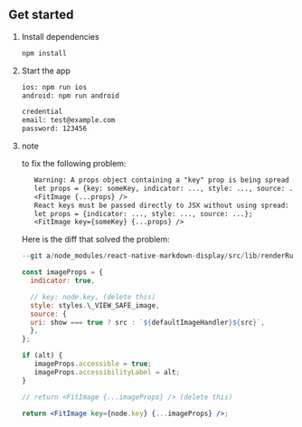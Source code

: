 ## Get started

1. Install dependencies

   ```bash
   npm install
   ```

2. Start the app

   ```bash
   ios: npm run ios
   android: npm run android

   credential
   email: test@example.com
   password: 123456
   ```

3. note

   to fix the following problem:

   ```diff
      Warning: A props object containing a "key" prop is being spread into JSX:
      let props = {key: someKey, indicator: ..., style: ..., source: ...};
      <FitImage {...props} />
      React keys must be passed directly to JSX without using spread:
      let props = {indicator: ..., style: ..., source: ...};
      <FitImage key={someKey} {...props} />
   ```

   Here is the diff that solved the problem:

   ```jsx
   --git a/node_modules/react-native-markdown-display/src/lib/renderRules.js

   const imageProps = {
     indicator: true,

     // key: node.key, (delete this)
     style: styles.\_VIEW_SAFE_image,
     source: {
     uri: show === true ? src : `${defaultImageHandler}${src}`,
     },
   };

   if (alt) {
      imageProps.accessible = true;
      imageProps.accessibilityLabel = alt;
   }

   // return <FitImage {...imageProps} /> (delete this)

   return <FitImage key={node.key} {...imageProps} />;
   ```
